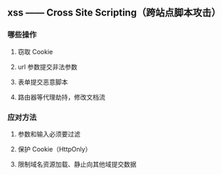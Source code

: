 ## xss —— Cross Site Scripting（跨站点脚本攻击）

### 哪些操作

1. 窃取 Cookie

2. url 参数提交非法参数

3. 表单提交恶意脚本

4. 路由器等代理劫持，修改文档流

### 应对方法

1. 参数和输入必须要过滤

2. 保护 Cookie（HttpOnly）

3. 限制域名资源加载、静止向其他域提交数据
